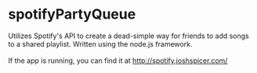 # spotifyPartyQueue

Utilizes Spotify's API to create a dead-simple way for friends to add songs to a shared playlist.  Written using the node.js framework.
<br><br>
If the app is running, you can find it at http://spotify.joshspicer.com/
